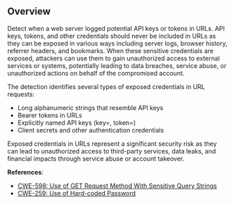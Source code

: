 ## Overview

Detect when a web server logged potential API keys or tokens in URLs. API keys, tokens, and other credentials should never be included in URLs as they can be exposed in various ways including server logs, browser history, referrer headers, and bookmarks. When these sensitive credentials are exposed, attackers can use them to gain unauthorized access to external services or systems, potentially leading to data breaches, service abuse, or unauthorized actions on behalf of the compromised account.

The detection identifies several types of exposed credentials in URL requests:
- Long alphanumeric strings that resemble API keys
- Bearer tokens in URLs
- Explicitly named API keys (key=, token=)
- Client secrets and other authentication credentials

Exposed credentials in URLs represent a significant security risk as they can lead to unauthorized access to third-party services, data leaks, and financial impacts through service abuse or account takeover.

**References**:

- [CWE-598: Use of GET Request Method With Sensitive Query Strings](https://cwe.mitre.org/data/definitions/598.html)
- [CWE-259: Use of Hard-coded Password](https://cwe.mitre.org/data/definitions/259.html)